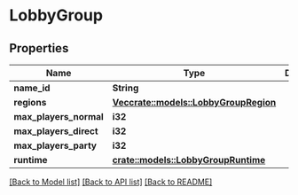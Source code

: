 # LobbyGroup

## Properties

Name | Type | Description | Notes
------------ | ------------- | ------------- | -------------
**name_id** | **String** |  | 
**regions** | [**Vec<crate::models::LobbyGroupRegion>**](LobbyGroupRegion.md) |  | 
**max_players_normal** | **i32** |  | 
**max_players_direct** | **i32** |  | 
**max_players_party** | **i32** |  | 
**runtime** | [**crate::models::LobbyGroupRuntime**](LobbyGroup_runtime.md) |  | 

[[Back to Model list]](../README.md#documentation-for-models) [[Back to API list]](../README.md#documentation-for-api-endpoints) [[Back to README]](../README.md)


